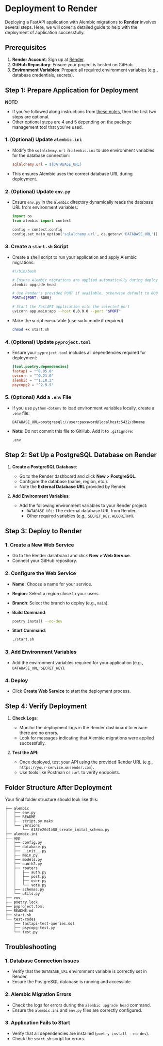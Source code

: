 # Deployment to Render

Deploying a FastAPI application with Alembic migrations to **Render** involves several steps. Here, we will cover a detailed guide to help with the deployment of application successfully.

## Prerequisites

1. **Render Account**: Sign up at [Render](https://render.com/).
2. **GitHub Repository**: Ensure your project is hosted on GitHub.
3. **Environment Variables**: Prepare all required environment variables (e.g., database credentials, secrets).

## Step 1: Prepare Application for Deployment

**NOTE:**

- If you've followed along instructions from [these notes](../intermediate/25-alembic-database-migration-tool.md), then the first two steps are optional.
- Other optional steps are 4 and 5 depending on the package management tool that you've used.

### 1. **(Optional) Update `alembic.ini`**

- Modify the `sqlalchemy.url` in `alembic.ini` to use environment variables for the database connection:

     ```ini
     sqlalchemy.url = ${DATABASE_URL}
     ```

- This ensures Alembic uses the correct database URL during deployment.

### 2. **(Optional) Update `env.py`**

- Ensure `env.py` in the `alembic` directory dynamically reads the database URL from environment variables:

     ```python
     import os
     from alembic import context

     config = context.config
     config.set_main_option('sqlalchemy.url', os.getenv('DATABASE_URL'))
     ```

### 3. **Create a `start.sh` Script**

- Create a shell script to run your application and apply Alembic migrations:

     ```bash
     #!/bin/bash

     # Ensure Alembic migrations are applied automatically during deployment
     alembic upgrade head

     # Use Render's provided PORT if available, otherwise default to 8000
     PORT=${PORT:-8000}

     # Start the FastAPI application with the selected port
     uvicorn app.main:app --host 0.0.0.0 --port "$PORT"
     ```

- Make the script executable (use sudo mode if required):

     ```bash
     chmod +x start.sh
     ```

### 4. **(Optional) Update `pyproject.toml`**

- Ensure your `pyproject.toml` includes all dependencies required for deployment:

     ```toml
     [tool.poetry.dependencies]
     fastapi = "^0.95.0"
     uvicorn = "^0.21.0"
     alembic = "^1.10.2"
     psycopg2 = "^2.9.5"
     ```

### 5. **(Optional) Add a `.env` File**

- If you use `python-dotenv` to load environment variables locally, create a `.env` file:

     ```env
     DATABASE_URL=postgresql://user:password@localhost:5432/dbname
     ```

- **Note**: Do not commit this file to GitHub. Add it to `.gitignore`:

     ```gitignore
     .env
     ```

## Step 2: Set Up a PostgreSQL Database on Render

1. **Create a PostgreSQL Database**:
   - Go to the Render dashboard and click **New > PostgreSQL**.
   - Configure the database (name, region, etc.).
   - Note the **External Database URL** provided by Render.

2. **Add Environment Variables**:
   - Add the following environment variables to your Render project:
     - `DATABASE_URL`: The external database URL from Render.
     - Other required variables (e.g., `SECRET_KEY`, `ALGORITHM`).

## Step 3: Deploy to Render

### 1. **Create a New Web Service**

- Go to the Render dashboard and click **New > Web Service**.
- Connect your GitHub repository.

### 2. **Configure the Web Service**

- **Name**: Choose a name for your service.
- **Region**: Select a region close to your users.
- **Branch**: Select the branch to deploy (e.g., `main`).
- **Build Command**:

     ```bash
     poetry install --no-dev
     ```

- **Start Command**:

     ```bash
     ./start.sh
     ```

### 3. **Add Environment Variables**

- Add the environment variables required for your application (e.g., `DATABASE_URL`, `SECRET_KEY`).

### 4. **Deploy**

- Click **Create Web Service** to start the deployment process.

## Step 4: Verify Deployment

1. **Check Logs**:
   - Monitor the deployment logs in the Render dashboard to ensure there are no errors.
   - Look for messages indicating that Alembic migrations were applied successfully.

2. **Test the API**:
   - Once deployed, test your API using the provided Render URL (e.g., `https://your-service.onrender.com`).
   - Use tools like Postman or `curl` to verify endpoints.

## Folder Structure After Deployment

Your final folder structure should look like this:

```plaintext
├── alembic
│   ├── env.py
│   ├── README
│   ├── script.py.mako
│   └── versions
│       └── 618fe20d1b88_create_inital_schema.py
├── alembic.ini
├── app
│   ├── config.py
│   ├── database.py
│   ├── __init__.py
│   ├── main.py
│   ├── models.py
│   ├── oauth2.py
│   ├── routers
│   │   ├── auth.py
│   │   ├── post.py
│   │   ├── user.py
│   │   └── vote.py
│   ├── schemas.py
│   └── utils.py
├── env_
├── poetry.lock
├── pyproject.toml
├── README.md
├── start.sh
└── test-codes
    ├── fastapi-test-queries.sql
    ├── psycopg-test.py
    └── test.py
```

## Troubleshooting

### 1. **Database Connection Issues**

- Verify that the `DATABASE_URL` environment variable is correctly set in Render.
- Ensure the PostgreSQL database is running and accessible.

### 2. **Alembic Migration Errors**

- Check the logs for errors during the `alembic upgrade head` command.
- Ensure the `alembic.ini` and `env.py` files are correctly configured.

### 3. **Application Fails to Start**

- Verify that all dependencies are installed (`poetry install --no-dev`).
- Check the `start.sh` script for errors.
